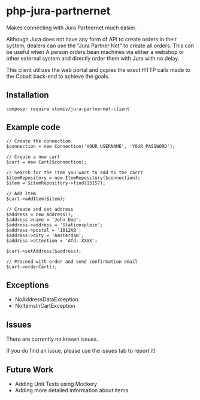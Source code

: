 # php-jura-partnernet
Makes connecting with Jura Partnernet much easier.

Although Jura does not have any form of API to create orders in their system, dealers can use the "Jura Partner Net" to create all orders.
This can be useful when A person orders bean machines via either a webshop or other external system and directly order them with Jura with no delay.

This client utilizes the web portal and copies the exact HTTP calls made to the Cobalt back-end to achieve the goals.

## Installation
`composer require stemis/jura-partnernet-client`

## Example code

```
// Create the connection
$connection = new Connection('YOUR_USERNAME', 'YOUR_PASSWORD');

// Create a new cart
$cart = new Cart($connection);

// Search for the item you want to add to the carrt
$itemRepository = new ItemRepository($connection);
$item = $itemRepository->find(15157);

// Add Item
$cart->addItem($item);

// Create and set address
$address = new Address();
$address->name = 'John Doe';
$address->address = 'Stationsplein';
$address->postal = '1012AB';
$address->city = 'Amsterdam';
$address->attention = 'Afd. XXXX';

$cart->setAddress($address);

// Proceed with order and send confirmation email
$cart->orderCart();

```

## Exceptions
- NoAddressDataException
- NoItemsInCartException

## Issues
There are currently no known issues.

If you do find an issue, please use the issues tab to report it!

## Future Work
- Adding Unit Tests using Mockery
- Adding more detailed information about items
